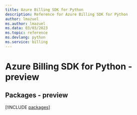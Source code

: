 ```yaml
---
title: Azure Billing SDK for Python
description: Reference for Azure Billing SDK for Python
author: lmazuel
ms.author: lmazuel
ms.data: 03/03/2023
ms.topic: reference
ms.devlang: python
ms.service: billing
---
```

# Azure Billing SDK for Python - preview
## Packages - preview
[!INCLUDE [packages](billing-index.md)]